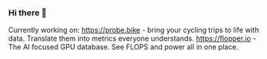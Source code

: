 ### Hi there 👋

<!--
**triwats/triwats** is a ✨ _special_ ✨ repository because its `README.md` (this file) appears on your GitHub profile.

Here are some ideas to get you started:

- 🔭 I’m currently working on ...
- 🌱 I’m currently learning ...
- 👯 I’m looking to collaborate on ...
- 🤔 I’m looking for help with ...
- 💬 Ask me about ...
- 📫 How to reach me: ...
- 😄 Pronouns: ...
- ⚡ Fun fact: ...
-->

Currently working on:
https://probe.bike - bring your cycling trips to life with data. Translate them into metrics everyone understands.
https://flopper.io - The AI focused GPU database. See FLOPS and power all in one place.
